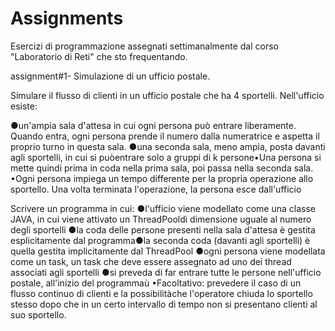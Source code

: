# Assignments
Esercizi di programmazione assegnati settimanalmente dal corso "Laboratorio di Reti" che sto frequentando.

assignment#1- Simulazione di un ufficio postale.


Simulare il flusso di clienti in un ufficio postale che ha 4 sportelli. Nell'ufficio esiste:

●un'ampia sala d'attesa in cui ogni persona può entrare liberamente. Quando entra, ogni persona prende il numero dalla numeratrice e aspetta il proprio turno in questa sala.
●una seconda sala, meno ampia, posta davanti agli sportelli, in cui si puòentrare solo  a gruppi di k persone•Una persona si mette quindi prima in coda nella prima sala, poi passa nella seconda sala.
•Ogni  persona  impiega  un  tempo  differente  per  la  propria  operazione  allo sportello. Una volta terminata l'operazione, la persona esce dall'ufficio

Scrivere un programma in cui:
●l'ufficio viene modellato come una classe JAVA, in cui viene attivato un ThreadPooldi dimensione uguale al numero degli sportelli
●la coda delle persone presenti nella sala d'attesa è gestita esplicitamente dal programma●la seconda coda (davanti agli sportelli) è quella gestita implicitamente dal ThreadPool
●ogni  persona  viene  modellata  come  un  task,  un  task  che  deve  essere assegnato ad uno dei thread associati agli sportelli
●si preveda di far entrare tutte le persone nell'ufficio postale, all'inizio del programmaù
•Facoltativo: prevedere  il caso di un flusso continuo di clienti e la possibilitàche l'operatore  chiuda lo sportello stesso dopo che in un certo intervallo di tempo non si presentano clienti al suo sportello.
